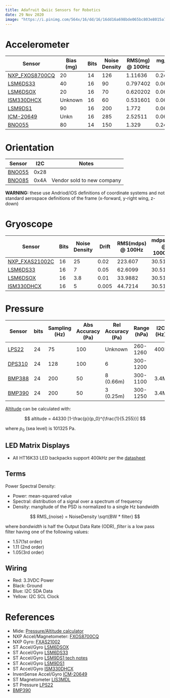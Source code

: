 ```yaml
---
title: Adafruit Qwiic Sensors for Robotics
date: 29 Nov 2020
image: "https://i.pinimg.com/564x/16/dd/16/16dd16a698bde065bc803e8015a7fb00.jpg"
---
```


# Accelerometer

| Sensor               | Bias (mg)  | Bits | Noise Density | RMS(mg) @ 100Hz | mg/LSB @ 2G |
|----------------------|------------|------|---------------|-----------------|-------------|
| [NXP_FXOS8700CQ][i1] | 20         | 14   | 126           | 1.11636         | 0.244141    |
| [LSM6DS33][i2]       | 40         | 16   | 90            | 0.797402        | 0.0610352
| [LSM6DSOX][i3]       | 20         | 16   | 70            | 0.620202        | 0.0610352
| [ISM330DHCX][i4]     | Unknown    | 16   | 60            | 0.531601        | 0.0610352
| [LSM9DS1][i5]        | 90         | 16   | 200           | 1.772           | 0.0610352
| [ICM-20649][i6]      | Unkn       | 16   | 285           | 2.52511         | 0.0610352
| [BNO055][i7]         | 80         | 14   | 150           | 1.329           | 0.244141

# Orientation

| Sensor               | I2C  | Notes |
|----------------------|------|---|
| [BNO055][o1]         | 0x28 |   |
| [BNO085][o2]         | 0x4A | Vendor sold to new company |

**WARNING:** these use Andriod/iOS definitions of coordinate systems 
and not standard aerospace definitions of the frame (x-forward, y-right wing, z-down)

# Gryoscope

| Sensor               | Bits  | Noise Density | Drift | RMS(mdps) @ 100Hz | mdps/LSB @ 1000dps | dps @ 26C |
|----------------------|-------|---------------|-------|-------------------|--------------------|-----------|
| [NXP_FXAS21002C][i1] | 16    | 25            | 0.02  | 223.607           | 30.5176            | 0.52 |
| [LSM6DS33][i2]       | 16    | 7             | 0.05  | 62.6099           | 30.5176            | 1.3 |
| [LSM6DSOX][i3]       | 16    | 3.8           | 0.01  | 33.9882           | 30.5176            | 0.26 |
| [ISM330DHCX][i4]     | 16    | 5             | 0.005 | 44.7214           | 30.5176            | 0.13 |

# Pressure

| Sensor       | bits | Sampling (Hz) | Abs Accuracy (Pa) | Rel Accuracy (Pa) | Range (hPa) | I2C (Hz) |
|--------------|------|---------------|-------------------|-------------------|-------------|-----------|
| [LPS22][p1]  | 24   | 75            | 100               | Unknown           | 260-1260 | 400k |
| [DPS310][p2] | 24   | 128           | 100               | 6                 | 300-1200 | |
| [BMP388][p4] | 24   | 200           | 50                | 8 (0.66m)         | 300-1100 | 3.4M |
| [BMP390][p3] | 24   | 200           | 50                | 3 (0.25m)         | 300-1250 | 3.4M |

[Altitude][peqn] can be calculated with:

$$
altitude = 44330 [1-\frac{p}{p_0}^{\frac{1}{5.255}}]
$$

where $p_0$ (sea level) is 101325 Pa.

## LED Matrix Displays

- All HT16K33 LED backpacks support 400kHz per the [datasheet](https://cdn-shop.adafruit.com/datasheets/ht16K33v110.pdf)

## Terms

Power Spectral Density:

- Power: mean-squared value
- Spectral: distribution of a signal over a spectrum of frequency
- Density: mangitude of the PSD is normalized to a single Hz bandwidth

$$
RMS_{noise} = NoiseDensity \sqrt{BW * filter}
$$

where $bandwidth$ is half the Output Data Rate (ODR), $filter$ is a low pass filter having one of the following values:

- 1.57(1st order)
- 1.11 (2nd order)
- 1.05(3rd order)

## Wiring

- Red: 3.3VDC Power
- Black: Ground
- Blue: I2C SDA Data
- Yellow: I2C SCL Clock

# References

- Mide: [Pressure/Altitude calculator](https://www.mide.com/air-pressure-at-altitude-calculator)
- NXP Accel/Magnetometer: [FXOS8700CQ](FXOS8700CQ.pdf)
- NXP Gyro: [FXAS21002](FXAS21002.pdf)
- ST Accel/Gyro [LSM6DSOX](lsm6dsox.pdf)
- ST Accel/Gyro [LSM6DS33](lsm6ds33.pdf)
- ST Accel/Gyro [LSM9DS1 tech notes](TA0343-LSM9DS1-IMU.pdf)
- ST Accel/Gyro [LSM9DS1](lsm9ds1.pdf)
- ST Accel/Gyro [ISM330DHCX](ism330dhcx.pdf)
- InvenSense Accel/Gyro [ICM-20649](icm-20649.pdf)
- ST Magnetometer [LIS3MDL](lis3mdl.pdf)
- ST Pressure [LPS22](https://www.st.com/resource/en/datasheet/dm00140895.pdf)
- [BMP390](https://www.bosch-sensortec.com/media/boschsensortec/downloads/datasheets/bst-bmp390-ds002.pdf)


[i1]: https://www.adafruit.com/product/3463
[i2]: https://www.adafruit.com/product/4485
[i3]: https://www.adafruit.com/product/4517
[i4]: https://www.adafruit.com/product/4502
[i5]: https://www.adafruit.com/product/4634
[i6]: https://www.adafruit.com/product/4464
[i7]: https://www.adafruit.com/product/4646

[o1]: https://www.adafruit.com/product/4646
[o2]: https://www.adafruit.com/product/4754

[peqn]: https://cdn-shop.adafruit.com/datasheets/BST-BMP180-DS000-09.pdf
[p1]: https://www.adafruit.com/product/4633
[p2]: https://www.adafruit.com/product/4494
[p3]: https://www.adafruit.com/product/4816
[p4]: https://www.adafruit.com/product/3966
